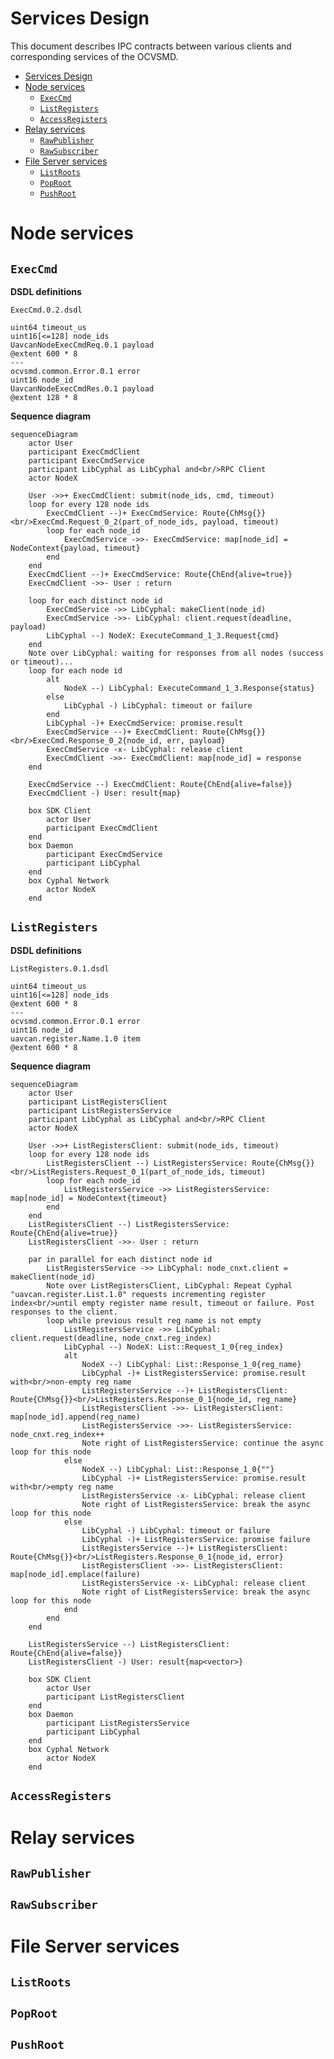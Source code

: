 Services Design
==============

This document describes IPC contracts between various clients and corresponding services of the OCVSMD.

- [Services Design](#services-design)
- [Node services](#node-services)
  - [`ExecCmd`](#execcmd)
  - [`ListRegisters`](#listregisters)
  - [`AccessRegisters`](#accessregisters)
- [Relay services](#relay-services)
  - [`RawPublisher`](#rawpublisher)
  - [`RawSubscriber`](#rawsubscriber)
- [File Server services](#file-server-services)
  - [`ListRoots`](#listroots)
  - [`PopRoot`](#poproot)
  - [`PushRoot`](#pushroot)

# Node services

## `ExecCmd`

**DSDL definitions**

`ExecCmd.0.2.dsdl`
```
uint64 timeout_us
uint16[<=128] node_ids
UavcanNodeExecCmdReq.0.1 payload
@extent 600 * 8
---
ocvsmd.common.Error.0.1 error
uint16 node_id
UavcanNodeExecCmdRes.0.1 payload
@extent 128 * 8
```
**Sequence diagram**
```mermaid
sequenceDiagram
    actor User
    participant ExecCmdClient
    participant ExecCmdService
    participant LibCyphal as LibCyphal and<br/>RPC Client
    actor NodeX
    
    User ->>+ ExecCmdClient: submit(node_ids, cmd, timeout)
    loop for every 128 node ids
        ExecCmdClient --)+ ExecCmdService: Route{ChMsg{}}<br/>ExecCmd.Request_0_2(part_of_node_ids, payload, timeout)
        loop for each node_id
            ExecCmdService ->>- ExecCmdService: map[node_id] = NodeContext{payload, timeout}
        end
    end
    ExecCmdClient --)+ ExecCmdService: Route{ChEnd{alive=true}}
    ExecCmdClient ->>- User : return

    loop for each distinct node id
        ExecCmdService ->> LibCyphal: makeClient(node_id)
        ExecCmdService ->>- LibCyphal: client.request(deadline, payload)
        LibCyphal --) NodeX: ExecuteCommand_1_3.Request{cmd}
    end
    Note over LibCyphal: waiting for responses from all nodes (success or timeout)...
    loop for each node id
        alt
            NodeX --) LibCyphal: ExecuteCommand_1_3.Response{status}
        else
            LibCyphal -) LibCyphal: timeout or failure
        end
        LibCyphal -)+ ExecCmdService: promise.result
        ExecCmdService --)+ ExecCmdClient: Route{ChMsg{}}<br/>ExecCmd.Response_0_2{node_id, err, payload}
        ExecCmdService -x- LibCyphal: release client
        ExecCmdClient ->>- ExecCmdClient: map[node_id] = response
    end
    
    ExecCmdService --) ExecCmdClient: Route{ChEnd{alive=false}}
    ExecCmdClient -) User: result{map}

    box SDK Client
        actor User
        participant ExecCmdClient
    end
    box Daemon
        participant ExecCmdService
        participant LibCyphal
    end
    box Cyphal Network
        actor NodeX
    end
```

## `ListRegisters`

**DSDL definitions**

`ListRegisters.0.1.dsdl`
```
uint64 timeout_us
uint16[<=128] node_ids
@extent 600 * 8
---
ocvsmd.common.Error.0.1 error
uint16 node_id
uavcan.register.Name.1.0 item
@extent 600 * 8
```
**Sequence diagram**
```mermaid
sequenceDiagram
    actor User
    participant ListRegistersClient
    participant ListRegistersService
    participant LibCyphal as LibCyphal and<br/>RPC Client
    actor NodeX
    
    User ->>+ ListRegistersClient: submit(node_ids, timeout)
    loop for every 128 node ids
        ListRegistersClient --) ListRegistersService: Route{ChMsg{}}<br/>ListRegisters.Request_0_1(part_of_node_ids, timeout)
        loop for each node_id
            ListRegistersService ->> ListRegistersService: map[node_id] = NodeContext{timeout}
        end
    end
    ListRegistersClient --) ListRegistersService: Route{ChEnd{alive=true}}
    ListRegistersClient ->>- User : return
    
    par in parallel for each distinct node id
        ListRegistersService ->> LibCyphal: node_cnxt.client = makeClient(node_id)
        Note over ListRegistersClient, LibCyphal: Repeat Cyphal "uavcan.register.List.1.0" requests incrementing register index<br/>until empty register name result, timeout or failure. Post responses to the client.
        loop while previous result reg name is not empty
            ListRegistersService ->> LibCyphal: client.request(deadline, node_cnxt.reg_index)
            LibCyphal --) NodeX: List::Request_1_0{reg_index}
            alt
                NodeX --) LibCyphal: List::Response_1_0{reg_name}
                LibCyphal -)+ ListRegistersService: promise.result with<br/>non-empty reg name
                ListRegistersService --)+ ListRegistersClient: Route{ChMsg{}}<br/>ListRegisters.Response_0_1{node_id, reg_name}
                ListRegistersClient ->>- ListRegistersClient: map[node_id].append(reg_name)
                ListRegistersService ->>- ListRegistersService: node_cnxt.reg_index++
                Note right of ListRegistersService: continue the async loop for this node
            else
                NodeX --) LibCyphal: List::Response_1_0{""}
                LibCyphal -)+ ListRegistersService: promise.result with<br/>empty reg name
                ListRegistersService -x- LibCyphal: release client
                Note right of ListRegistersService: break the async loop for this node 
            else
                LibCyphal -) LibCyphal: timeout or failure
                LibCyphal -)+ ListRegistersService: promise failure
                ListRegistersService --)+ ListRegistersClient: Route{ChMsg{}}<br/>ListRegisters.Response_0_1{node_id, error}
                ListRegistersClient ->>- ListRegistersClient: map[node_id].emplace(failure)
                ListRegistersService -x- LibCyphal: release client
                Note right of ListRegistersService: break the async loop for this node
            end
        end
    end
    
    ListRegistersService --) ListRegistersClient: Route{ChEnd{alive=false}}
    ListRegistersClient -) User: result{map<vector>}

    box SDK Client
        actor User
        participant ListRegistersClient
    end
    box Daemon
        participant ListRegistersService
        participant LibCyphal
    end
    box Cyphal Network
        actor NodeX
    end
```

## `AccessRegisters`

# Relay services

## `RawPublisher`

## `RawSubscriber`

# File Server services

## `ListRoots`

## `PopRoot`

## `PushRoot`
